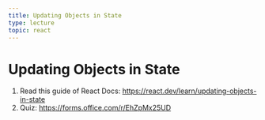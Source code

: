 ```yaml
---
title: Updating Objects in State
type: lecture
topic: react
---
```


# Updating Objects in State

1. Read this guide of React Docs: https://react.dev/learn/updating-objects-in-state
2. Quiz: https://forms.office.com/r/EhZpMx25UD
